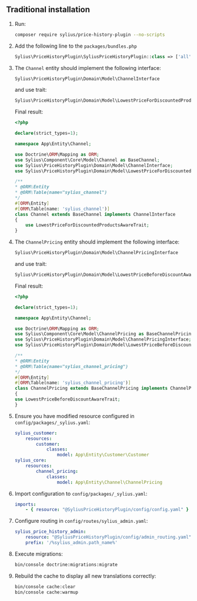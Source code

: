 
Traditional installation
------------------------

1. Run:

    ```bash
    composer require sylius/price-history-plugin --no-scripts
    ```

2. Add the following line to the `packages/bundles.php`

    ```php
    Sylius\PriceHistoryPlugin\SyliusPriceHistoryPlugin::class => ['all' => true]
    ```

3. The `Channel` entity should implement the following interface:

    ```php
    Sylius\PriceHistoryPlugin\Domain\Model\ChannelInterface
    ```

   and use trait:

    ```php
    Sylius\PriceHistoryPlugin\Domain\Model\LowestPriceForDiscountedProductsAwareTrait
    ```

   Final result:

    ```php
    <?php
    
    declare(strict_types=1);
    
    namespace App\Entity\Channel;
    
    use Doctrine\ORM\Mapping as ORM;
    use Sylius\Component\Core\Model\Channel as BaseChannel;
    use Sylius\PriceHistoryPlugin\Domain\Model\ChannelInterface;
    use Sylius\PriceHistoryPlugin\Domain\Model\LowestPriceForDiscountedProductsAwareTrait;
    
   /**
    * @ORM\Entity
    * @ORM\Table(name="sylius_channel")
    */
    #[ORM\Entity]
    #[ORM\Table(name: 'sylius_channel')]
    class Channel extends BaseChannel implements ChannelInterface
    {
        use LowestPriceForDiscountedProductsAwareTrait;
    }
    ```

4. The `ChannelPricing` entity should implement the following interface:

    ```php
    Sylius\PriceHistoryPlugin\Domain\Model\ChannelPricingInterface
    ```

   and use trait:

    ```php
    Sylius\PriceHistoryPlugin\Domain\Model\LowestPriceBeforeDiscountAwareTrait
    ```

   Final result:

    ```php
    <?php
    
    declare(strict_types=1);
    
    namespace App\Entity\Channel;
    
    use Doctrine\ORM\Mapping as ORM;
    use Sylius\Component\Core\Model\ChannelPricing as BaseChannelPricing;
    use Sylius\PriceHistoryPlugin\Domain\Model\ChannelPricingInterface;
    use Sylius\PriceHistoryPlugin\Domain\Model\LowestPriceBeforeDiscountAwareTrait;
    
   /**
    * @ORM\Entity
    * @ORM\Table(name="sylius_channel_pricing")
    */
    #[ORM\Entity]
    #[ORM\Table(name: 'sylius_channel_pricing')]
    class ChannelPricing extends BaseChannelPricing implements ChannelPricingInterface
    {
    use LowestPriceBeforeDiscountAwareTrait;
    }
    ```

5. Ensure you have modified resource configured in `config/packages/_sylius.yaml`:

    ```yaml
    sylius_customer:
        resources:
            customer:
                classes:
                    model: App\Entity\Customer\Customer
    sylius_core:
        resources:
            channel_pricing:
                classes:
                    model: App\Entity\Channel\ChannelPricing
    ```

6. Import configuration to `config/packages/_sylius.yaml`:

    ```yaml
    imports:
        - { resource: "@SyliusPriceHistoryPlugin/config/config.yaml" }
    ```

7. Configure routing in `config/routes/sylius_admin.yaml`:

    ```yaml
    sylius_price_history_admin:
        resource: "@SyliusPriceHistoryPlugin/config/admin_routing.yaml"
        prefix: '/%sylius_admin.path_name%'
    ```

8. Execute migrations:

    ```bash
    bin/console doctrine:migrations:migrate
    ```

9. Rebuild the cache to display all new translations correctly:

    ```bash
    bin/console cache:clear
    bin/console cache:warmup
    ```
